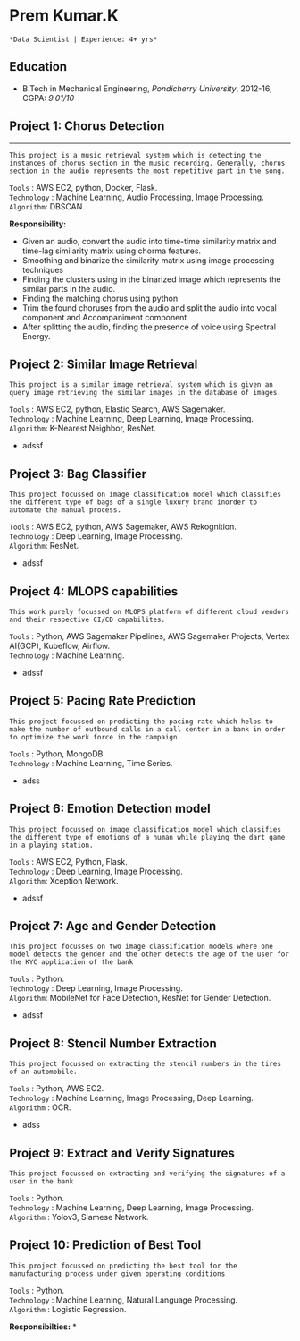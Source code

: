 # Prem Kumar.K  
    *Data Scientist | Experience: 4+ yrs* 

## Education
* B.Tech in Mechanical Engineering, *Pondicherry University*, 2012-16, CGPA: *9.01/10*


## Project 1: Chorus Detection
---
```
This project is a music retrieval system which is detecting the instances of chorus section in the music recording. Generally, chorus section in the audio represents the most repetitive part in the song.
```

`Tools` : AWS EC2, python, Docker, Flask.    
`Technology` : Machine Learning, Audio Processing, Image Processing.   
`Algorithm`: DBSCAN.   

**Responsibility:**
* Given an audio, convert the audio into time-time similarity matrix and time-lag similarity matrix using  chorma features.
* Smoothing and binarize the similarity matrix using image processing techniques
* Finding the clusters using in the binarized image which represents the similar parts in the audio.
* Finding the matching chorus using python
* Trim the found choruses from the audio and split the audio into vocal component and Accompaniment component
* After splitting the audio, finding the presence of voice using Spectral Energy.


## Project 2: Similar Image Retrieval 
```
This project is a similar image retrieval system which is given an query image retrieving the similar images in the database of images.
```

`Tools` : AWS EC2, python, Elastic Search, AWS Sagemaker.   
`Technology` : Machine Learning, Deep Learning, Image Processing.    
`Algorithm`: K-Nearest Neighbor, ResNet.    

* adssf

## Project 3: Bag Classifier
```
This project focussed on image classification model which classifies the different type of bags of a single luxury brand inorder to automate the manual process.
```

`Tools` : AWS EC2, python, AWS Sagemaker, AWS Rekognition.   
`Technology` : Deep Learning, Image Processing.     
`Algorithm`: ResNet.    

* adssf

## Project 4: MLOPS capabilities
```
This work purely focussed on MLOPS platform of different cloud vendors and their respective CI/CD capabilites.
```

`Tools` : Python, AWS Sagemaker Pipelines, AWS Sagemaker Projects, Vertex AI(GCP), Kubeflow, Airflow.    
`Technology` : Machine Learning.     

* adssf

## Project 5: Pacing Rate Prediction
```
This project focussed on predicting the pacing rate which helps to make the number of outbound calls in a call center in a bank in order to optimize the work force in the campaign.
```

`Tools` : Python, MongoDB.    
`Technology` : Machine Learning, Time Series.     

* adss


## Project 6: Emotion Detection model
```
This project focussed on image classification model which classifies the different type of emotions of a human while playing the dart game in a playing station.
```

`Tools` : AWS EC2, Python, Flask.   
`Technology` : Deep Learning, Image Processing.    
`Algorithm`: Xception Network.    

* adssf


## Project 7: Age and Gender Detection
```
This project focusses on two image classification models where one model detects the gender and the other detects the age of the user for the KYC application of the bank
```

`Tools` : Python.   
`Technology` : Deep Learning, Image Processing.    
`Algorithm`: MobileNet for Face Detection, ResNet for Gender Detection.    

* adssf

## Project 8: Stencil Number Extraction
```
This project focussed on extracting the stencil numbers in the tires of an automobile.
```

`Tools` : Python, AWS EC2.    
`Technology` : Machine Learning, Image Processing, Deep Learning.     
`Algorithm` : OCR.    

* adss

## Project 9: Extract and Verify Signatures
```
This project focussed on extracting and verifying the signatures of a user in the bank
```

`Tools` : Python.   
`Technology` : Machine Learning, Deep Learning, Image Processing.    
`Algorithm` : Yolov3, Siamese Network.   




## Project 10: Prediction of Best Tool
```
This project focussed on predicting the best tool for the manufacturing process under given operating conditions
```

`Tools` : Python.   
`Technology` : Machine Learning, Natural Language Processing.    
`Algorithm` : Logistic Regression.    

**Responsibilties:**
* 


 
